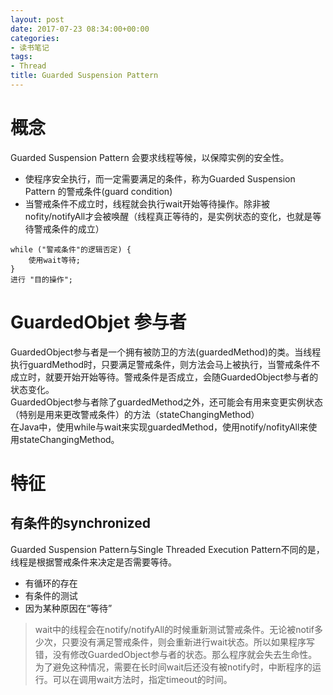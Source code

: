 ```yaml
---
layout: post
date: 2017-07-23 08:34:00+00:00
categories: 
- 读书笔记
tags:
- Thread
title: Guarded Suspension Pattern
---
```


# 概念

Guarded Suspension Pattern 会要求线程等候，以保障实例的安全性。
- 使程序安全执行，而一定需要满足的条件，称为Guarded Suspension Pattern 的警戒条件(guard condition)
- 当警戒条件不成立时，线程就会执行wait开始等待操作。除非被nofity/notifyAll才会被唤醒（线程真正等待的，是实例状态的变化，也就是等待警戒条件的成立）

<!-- more -->

```
while ("警戒条件"的逻辑否定) {
    使用wait等待;
}
进行 "目的操作";
```

# GuardedObjet 参与者

GuardedObject参与者是一个拥有被防卫的方法(guardedMethod)的类。当线程执行guardMethod时，只要满足警戒条件，则方法会马上被执行，当警戒条件不成立时，就要开始开始等待。警戒条件是否成立，会随GuardedObject参与者的状态变化。  
GuardedObject参与者除了guardedMethod之外，还可能会有用来变更实例状态（特别是用来更改警戒条件）的方法（stateChangingMethod）  
在Java中，使用while与wait来实现guardedMethod，使用notify/nofityAll来使用stateChangingMethod。


# 特征

## 有条件的synchronized
Guarded Suspension Pattern与Single Threaded Execution Pattern不同的是，线程是根据警戒条件来决定是否需要等待。

- 有循环的存在
- 有条件的测试
- 因为某种原因在“等待”

> wait中的线程会在notify/notifyAll的时候重新测试警戒条件。无论被notif多少次，只要没有满足警戒条件，则会重新进行wait状态。所以如果程序写错，没有修改GuardedObject参与者的状态。那么程序就会失去生命性。为了避免这种情况，需要在长时间wait后还没有被notify时，中断程序的运行。可以在调用wait方法时，指定timeout的时间。

